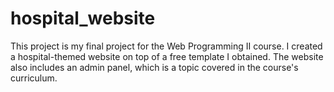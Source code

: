 # hospital_website
This project is my final project for the Web Programming II course. I created a hospital-themed website on top of a free template I obtained. The website also includes an admin panel, which is a topic covered in the course's curriculum.
